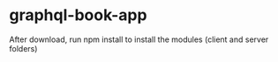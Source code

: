 # graphql-book-app

After download, run npm install to install the modules (client and server folders)
